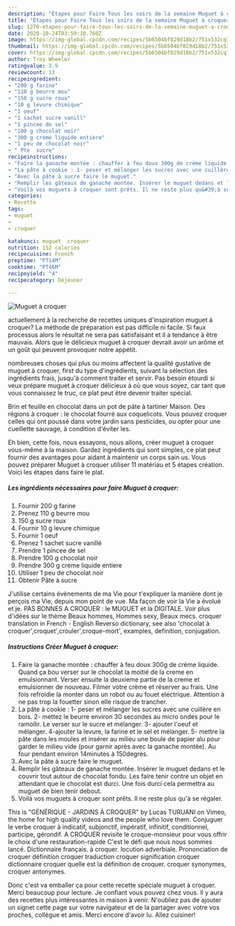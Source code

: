 ```yaml
---
description: "Étapes pour Faire Tous les soirs de la semaine Muguet à croquer"
title: "Étapes pour Faire Tous les soirs de la semaine Muguet à croquer"
slug: 1270-etapes-pour-faire-tous-les-soirs-de-la-semaine-muguet-a-croquer
date: 2020-10-24T03:59:10.760Z
image: https://img-global.cpcdn.com/recipes/5b6504bf029d18b2/751x532cq70/muguet-a-croquer-photo-principale-de-la-recette.jpg
thumbnail: https://img-global.cpcdn.com/recipes/5b6504bf029d18b2/751x532cq70/muguet-a-croquer-photo-principale-de-la-recette.jpg
cover: https://img-global.cpcdn.com/recipes/5b6504bf029d18b2/751x532cq70/muguet-a-croquer-photo-principale-de-la-recette.jpg
author: Troy Wheeler
ratingvalue: 3.9
reviewcount: 13
recipeingredient:
- "200 g farine"
- "110 g beurre mou"
- "150 g sucre roux"
- "10 g levure chimique"
- "1 oeuf"
- "1 sachet sucre vanill"
- "1 pincee de sel"
- "100 g chocolat noir"
- "300 g creme liquide entiere"
- "1 peu de chocolat noir"
- " Pte  sucre"
recipeinstructions:
- "Faire la ganache montée : chauffer à feu doux 300g de crème liquide. Quand ça bou verser sur le chocolat la moitié de la creme en emulsionnant. Verser ensuite la deuxieme partie de la creme et emulsionner de nouveau. Filmer votre crème et réserver au frais. Une fois refroidie la monter dans un robot ou au fouet electrique. Attention à ne pas trop la fouetter sinon elle risque de trancher."
- "La pâte à cookie : 1- peser et mélanger les sucres avec une cuillère en bois. 2- mettez le beurre environ 30 secondes au micro ondes pour le ramollir. Le verser sur le sucre et mélanger. 3- ajouter l&#39;oeuf et mélanger. 4-ajouter la levure, la farine et le sel et mélanger. 5- mettre la pâte dans les moules et insérer au milieu une boule de papier alu pour garder le milieu vide (pour garnir après avec la ganache montée). Au four pendant environ 14minutes à 150degrès."
- "Avec la pâte à sucre faire le muguet."
- "Remplir les gâteaux de ganache montée. Insérer le muguet dedans et le couvrir tout autour de chocolat fondu. Les faire tenir contre un objet en attendant que le chocolat est durci. Une fois durci cela permettra au muguet de bien tenir debout."
- "Voilà vos muguets à croquer sont prêts. Il ne reste plus qu&#39;à se régaler."
categories:
- Recette
tags:
- muguet
- 
- croquer

katakunci: muguet  croquer 
nutrition: 152 calories
recipecuisine: French
preptime: "PT14M"
cooktime: "PT46M"
recipeyield: "4"
recipecategory: Déjeuner

---
```



![Muguet à croquer](https://img-global.cpcdn.com/recipes/5b6504bf029d18b2/751x532cq70/muguet-a-croquer-photo-principale-de-la-recette.jpg)

actuellement à la recherche de recettes uniques d'inspiration muguet à croquer? La méthode de préparation est pas difficile ni facile. Si faux processus alors le résultat ne sera pas satisfaisant et il a tendance à être mauvais. Alors que le délicieux muguet à croquer devrait avoir un arôme et un goût qui peuvent provoquer notre appétit.

nombreuses choses qui plus ou moins affectent la qualité gustative de muguet à croquer, first du type d'ingrédients, suivant la sélection des ingrédients frais, jusqu'à comment traiter et servir. Pas besoin étourdi si veux prépare muguet à croquer délicieux à où que vous soyez, car tant que vous connaissez le truc, ce plat peut être devenir traiter spécial.

Brin et feuille en chocolat dans un pot de pâte à tartiner Maison. Des régions à croquer : le chocolat fourré aux coquelicots. Vous pouvez croquer celles qui ont poussé dans votre jardin sans pesticides, ou opter pour une cueillette sauvage, à condition d&#39;éviter les.


Eh bien, cette fois, nous essayons, nous allons, créer muguet à croquer vous-même à la maison. Gardez ingrédients qui sont simples, ce plat peut fournir des avantages pour aidant à maintenir un corps sain us. Vous pouvez préparer Muguet à croquer utiliser 11 matériau et 5 étapes création. Voici les étapes dans faire le plat.

<!--inarticleads1-->

##### Les ingrédients nécessaires pour faire Muguet à croquer:

1. Fournir 200 g farine
1. Prenez 110 g beurre mou
1.  150 g sucre roux
1. Fournir 10 g levure chimique
1. Fournir 1 oeuf
1. Prenez 1 sachet sucre vanillé
1. Prendre 1 pincee de sel
1. Prendre 100 g chocolat noir
1. Prendre 300 g creme liquide entiere
1. Utiliser 1 peu de chocolat noir
1. Obtenir  Pâte à sucre


J&#39;utilise certains évènements de ma Vie pour t&#39;expliquer la manière dont je perçois ma Vie, depuis mon point de vue. Ma façon de voir la Vie a évolué et je. PAS BONNES A CROQUER : le MUGUET et la DIGITALE. Voir plus d&#39;idées sur le thème Beaux hommes, Hommes sexy, Beaux mecs. croquer translation in French - English Reverso dictionary, see also &#39;chocolat à croquer&#39;,croquet&#39;,crouler&#39;,croque-mort&#39;, examples, definition, conjugation. 

<!--inarticleads2-->

##### Instructions Créer Muguet à croquer:

1. Faire la ganache montée : chauffer à feu doux 300g de crème liquide. Quand ça bou verser sur le chocolat la moitié de la creme en emulsionnant. Verser ensuite la deuxieme partie de la creme et emulsionner de nouveau. Filmer votre crème et réserver au frais. Une fois refroidie la monter dans un robot ou au fouet electrique. Attention à ne pas trop la fouetter sinon elle risque de trancher.
1. La pâte à cookie : 1- peser et mélanger les sucres avec une cuillère en bois. 2- mettez le beurre environ 30 secondes au micro ondes pour le ramollir. Le verser sur le sucre et mélanger. 3- ajouter l&#39;oeuf et mélanger. 4-ajouter la levure, la farine et le sel et mélanger. 5- mettre la pâte dans les moules et insérer au milieu une boule de papier alu pour garder le milieu vide (pour garnir après avec la ganache montée). Au four pendant environ 14minutes à 150degrès.
1. Avec la pâte à sucre faire le muguet.
1. Remplir les gâteaux de ganache montée. Insérer le muguet dedans et le couvrir tout autour de chocolat fondu. Les faire tenir contre un objet en attendant que le chocolat est durci. Une fois durci cela permettra au muguet de bien tenir debout.
1. Voilà vos muguets à croquer sont prêts. Il ne reste plus qu&#39;à se régaler.


This is &#34;GÉNÉRIQUE - JARDINS À CROQUER&#34; by Lucas TURUANI on Vimeo, the home for high quality videos and the people who love them. Conjuguer le verbe croquer à indicatif, subjonctif, impératif, infinitif, conditionnel, participe, gérondif. A CROQUER revisite le croque-monsieur pour vous offrir le choix d&#39;une restauration-rapide C&#39;est le défi que nous nous sommes lancé. Dictionnaire français. à croquer. locution adverbiale. Prononciation de croquer définition croquer traduction croquer signification croquer dictionnaire croquer quelle est la définition de croquer. croquer synonymes, croquer antonymes. 


Donc c'est va emballer ça pour cette recette spéciale muguet à croquer. Merci beaucoup pour lecture. Je confiant vous pouvez chez vous. Il y aura des recettes plus  intéressantes in maison à venir. N'oubliez pas de ajouter un signet cette page sur votre navigateur et de la partager avec votre vos proches, collègue et amis. Merci encore d'avoir lu. Allez cuisiner!
